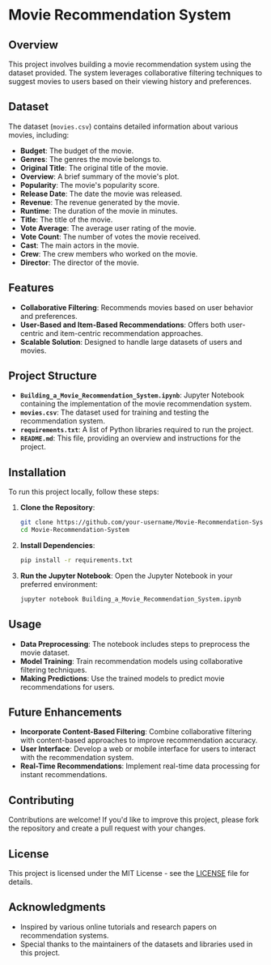 
# Movie Recommendation System

## Overview

This project involves building a movie recommendation system using the dataset provided. The system leverages collaborative filtering techniques to suggest movies to users based on their viewing history and preferences.

## Dataset

The dataset (`movies.csv`) contains detailed information about various movies, including:

- **Budget**: The budget of the movie.
- **Genres**: The genres the movie belongs to.
- **Original Title**: The original title of the movie.
- **Overview**: A brief summary of the movie's plot.
- **Popularity**: The movie's popularity score.
- **Release Date**: The date the movie was released.
- **Revenue**: The revenue generated by the movie.
- **Runtime**: The duration of the movie in minutes.
- **Title**: The title of the movie.
- **Vote Average**: The average user rating of the movie.
- **Vote Count**: The number of votes the movie received.
- **Cast**: The main actors in the movie.
- **Crew**: The crew members who worked on the movie.
- **Director**: The director of the movie.

## Features

- **Collaborative Filtering**: Recommends movies based on user behavior and preferences.
- **User-Based and Item-Based Recommendations**: Offers both user-centric and item-centric recommendation approaches.
- **Scalable Solution**: Designed to handle large datasets of users and movies.

## Project Structure

- **`Building_a_Movie_Recommendation_System.ipynb`**: Jupyter Notebook containing the implementation of the movie recommendation system.
- **`movies.csv`**: The dataset used for training and testing the recommendation system.
- **`requirements.txt`**: A list of Python libraries required to run the project.
- **`README.md`**: This file, providing an overview and instructions for the project.

## Installation

To run this project locally, follow these steps:

1. **Clone the Repository**:
   ```bash
   git clone https://github.com/your-username/Movie-Recommendation-System.git
   cd Movie-Recommendation-System
   ```

2. **Install Dependencies**:
   ```bash
   pip install -r requirements.txt
   ```

3. **Run the Jupyter Notebook**:
   Open the Jupyter Notebook in your preferred environment:
   ```bash
   jupyter notebook Building_a_Movie_Recommendation_System.ipynb
   ```

## Usage

- **Data Preprocessing**: The notebook includes steps to preprocess the movie dataset.
- **Model Training**: Train recommendation models using collaborative filtering techniques.
- **Making Predictions**: Use the trained models to predict movie recommendations for users.

## Future Enhancements

- **Incorporate Content-Based Filtering**: Combine collaborative filtering with content-based approaches to improve recommendation accuracy.
- **User Interface**: Develop a web or mobile interface for users to interact with the recommendation system.
- **Real-Time Recommendations**: Implement real-time data processing for instant recommendations.

## Contributing

Contributions are welcome! If you'd like to improve this project, please fork the repository and create a pull request with your changes.

## License

This project is licensed under the MIT License - see the [LICENSE](LICENSE) file for details.

## Acknowledgments

- Inspired by various online tutorials and research papers on recommendation systems.
- Special thanks to the maintainers of the datasets and libraries used in this project.
